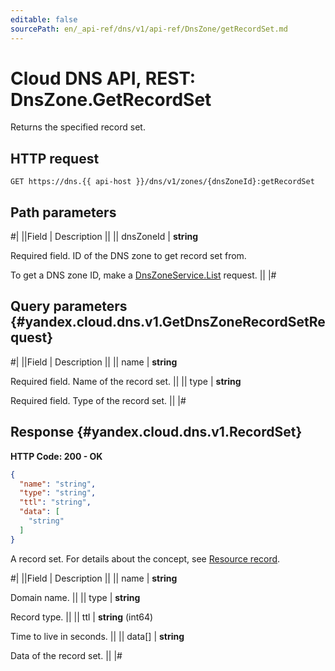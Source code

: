 ```yaml
---
editable: false
sourcePath: en/_api-ref/dns/v1/api-ref/DnsZone/getRecordSet.md
---
```


# Cloud DNS API, REST: DnsZone.GetRecordSet

Returns the specified record set.

## HTTP request

```
GET https://dns.{{ api-host }}/dns/v1/zones/{dnsZoneId}:getRecordSet
```

## Path parameters

#|
||Field | Description ||
|| dnsZoneId | **string**

Required field. ID of the DNS zone to get record set from.

To get a DNS zone ID, make a [DnsZoneService.List](/docs/dns/api-ref/DnsZone/list#List) request. ||
|#

## Query parameters {#yandex.cloud.dns.v1.GetDnsZoneRecordSetRequest}

#|
||Field | Description ||
|| name | **string**

Required field. Name of the record set. ||
|| type | **string**

Required field. Type of the record set. ||
|#

## Response {#yandex.cloud.dns.v1.RecordSet}

**HTTP Code: 200 - OK**

```json
{
  "name": "string",
  "type": "string",
  "ttl": "string",
  "data": [
    "string"
  ]
}
```

A record set. For details about the concept, see [Resource record](/docs/dns/concepts/resource-record).

#|
||Field | Description ||
|| name | **string**

Domain name. ||
|| type | **string**

Record type. ||
|| ttl | **string** (int64)

Time to live in seconds. ||
|| data[] | **string**

Data of the record set. ||
|#